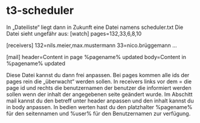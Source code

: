 # t3-scheduler
In „Dateiliste“ liegt dann in Zukunft eine Datei namens scheduler.txt
Die Datei sieht ungefähr aus:
[watch]
pages=132,33,6,8,10

[receivers]
132=nils.meier,max.mustermann
33=nico.brüggemann
...

[mail]
header=Content in page %pagename% updated
body=Content in %pagename% updated

Diese Datei kannst du dann frei anpassen.
Bei pages kommen alle ids der pages rein die „überwacht“ werden sollen.
In receivers links vor dem = die page id und rechts die benutzernamen der benutzer die informiert werden sollen wenn der inhalt der angegebenen seite geändert wurde.
Im Abschitt mail kannst du den betreff unter header anpassen und den inhalt kannst du in body anpassen.
In bedien werten hast du den platzhalter %pagename% für den seitennamen und %user% für den Benutzernamen zur verfügung.
